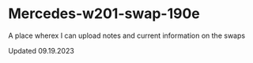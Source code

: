 # Mercedes-w201-swap-190e
A place wherex I can upload notes and current information on the swaps

Updated 09.19.2023
